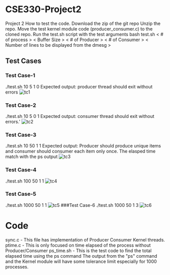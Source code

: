 # CSE330-Project2
Project 2
How to test the code.
Download the zip of the git repo
Unzip the repo.
Move the test kernel module code (producer_consumer.c) to the cloned repo.
Run the test.sh script with the test arguments
bash test.sh < # of process > < Buffer Size > < # of Producer > < # of Consumer > <
Number of lines to be displayed from the dmesg >
## Test Cases
### Test Case-1
./test.sh 10 5 1 0
Expected output: producer thread should exit without errors
![tc1](https://user-images.githubusercontent.com/123608796/219263940-84c382c4-9e89-434d-97a4-cfe45a492507.png)
### Test Case-2
./test.sh 10 5 0 1
Expected output: consumer thread should exit without errors.'
![tc2](https://user-images.githubusercontent.com/123608796/219264031-6ae24783-0eac-41e3-8a55-73ef11d95f1a.png)
### Test Case-3
./test.sh 10 50 1 1
Expected output: Producer should produce unique items and consumer should
consumer each item only once. The elasped time match with the ps output
![tc3](https://user-images.githubusercontent.com/123608796/219264152-d2a9ba8a-7252-455c-870c-c775cf08030f.png)
### Test Case-4
./test.sh 100 50 1 1
![tc4](https://user-images.githubusercontent.com/123608796/219264244-01bcffd6-bef4-4fb7-94c0-c68fba006d16.png)
### Test Case-5
./test.sh 1000 50 1 1
![tc5](https://user-images.githubusercontent.com/123608796/219264375-e85edc4b-242d-4165-adab-1d96af1e2734.png)
###Test Case-6
./test.sh 1000 50 1 3
![tc6](https://user-images.githubusercontent.com/123608796/219264448-796987ad-221c-453c-a18a-76d5458d839f.png)
# Code
sync.c - This file has implementation of Producer Consumer Kernel threads.
ptime.c - This is only focused on time elapsed of the process without
Producer/Consumer
ps_time.sh - This is the test code to find the total elapsed time using the ps command
The output from the "ps" command and the Kernel module will have some tolerance limit
especially for 1000 processes.
